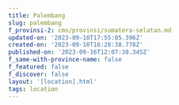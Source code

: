 ```yaml
---
title: Palembang
slug: palembang
f_provinsi-2: cms/provinsi/sumatera-selatan.md
updated-on: '2023-09-10T17:55:05.396Z'
created-on: '2023-09-10T16:28:38.778Z'
published-on: '2023-09-16T12:07:38.345Z'
f_same-with-province-name: false
f_featured: false
f_discover: false
layout: '[location].html'
tags: location
---
```



